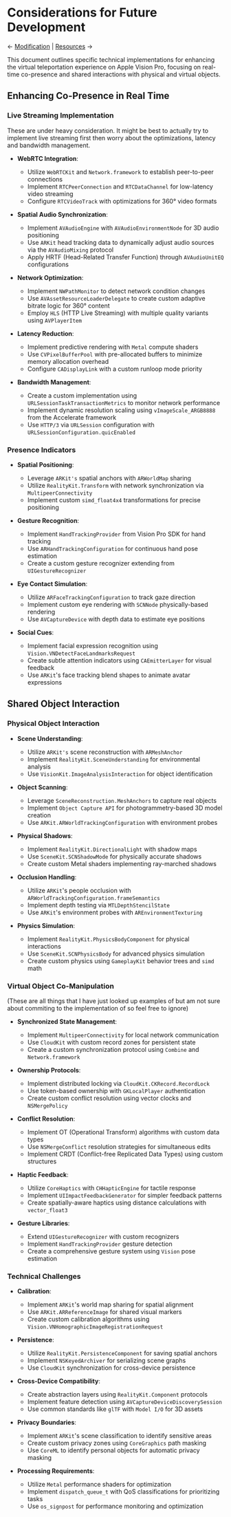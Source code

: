 # Considerations for Future Development

← [Modification](implementation/modification.md) | [Resources](resources.md) →

This document outlines specific technical implementations for enhancing the virtual teleportation experience on Apple Vision Pro, focusing on real-time co-presence and shared interactions with physical and virtual objects.

## Enhancing Co-Presence in Real Time

### Live Streaming Implementation
These are under heavy consideration. It might be best to actually try to implement live streaming first then worry about the optimizations, latency and bandwidth management.

- **WebRTC Integration**: 
  - Utilize `WebRTCKit` and `Network.framework` to establish peer-to-peer connections
  - Implement `RTCPeerConnection` and `RTCDataChannel` for low-latency video streaming
  - Configure `RTCVideoTrack` with optimizations for 360° video formats

- **Spatial Audio Synchronization**: 
  - Implement `AVAudioEngine` with `AVAudioEnvironmentNode` for 3D audio positioning
  - Use `ARKit` head tracking data to dynamically adjust audio sources via the `AVAudioMixing` protocol
  - Apply HRTF (Head-Related Transfer Function) through `AVAudioUnitEQ` configurations

- **Network Optimization**: 
  - Implement `NWPathMonitor` to detect network condition changes
  - Use `AVAssetResourceLoaderDelegate` to create custom adaptive bitrate logic for 360° content
  - Employ `HLS` (HTTP Live Streaming) with multiple quality variants using `AVPlayerItem`

- **Latency Reduction**: 
  - Implement predictive rendering with `Metal` compute shaders
  - Use `CVPixelBufferPool` with pre-allocated buffers to minimize memory allocation overhead
  - Configure `CADisplayLink` with a custom runloop mode priority

- **Bandwidth Management**: 
  - Create a custom implementation using `URLSessionTaskTransactionMetrics` to monitor network performance
  - Implement dynamic resolution scaling using `vImageScale_ARGB8888` from the Accelerate framework
  - Use `HTTP/3` via `URLSession` configuration with `URLSessionConfiguration.quicEnabled`

### Presence Indicators

- **Spatial Positioning**: 
  - Leverage `ARKit's` spatial anchors with `ARWorldMap` sharing
  - Utilize `RealityKit.Transform` with network synchronization via `MultipeerConnectivity`
  - Implement custom `simd_float4x4` transformations for precise positioning

- **Gesture Recognition**: 
  - Implement `HandTrackingProvider` from Vision Pro SDK for hand tracking
  - Use `ARHandTrackingConfiguration` for continuous hand pose estimation
  - Create a custom gesture recognizer extending from `UIGestureRecognizer`

- **Eye Contact Simulation**: 
  - Utilize `ARFaceTrackingConfiguration` to track gaze direction
  - Implement custom eye rendering with `SCNNode` physically-based rendering
  - Use `AVCaptureDevice` with depth data to estimate eye positions

- **Social Cues**: 
  - Implement facial expression recognition using `Vision.VNDetectFaceLandmarksRequest`
  - Create subtle attention indicators using `CAEmitterLayer` for visual feedback
  - Use `ARKit`'s face tracking blend shapes to animate avatar expressions

## Shared Object Interaction

### Physical Object Interaction

- **Scene Understanding**: 
  - Utilize `ARKit's` scene reconstruction with `ARMeshAnchor`
  - Implement `RealityKit.SceneUnderstanding` for environmental analysis
  - Use `VisionKit.ImageAnalysisInteraction` for object identification

- **Object Scanning**: 
  - Leverage `SceneReconstruction.MeshAnchors` to capture real objects
  - Implement `Object Capture API` for photogrammetry-based 3D model creation
  - Use `ARKit.ARWorldTrackingConfiguration` with environment probes

- **Physical Shadows**: 
  - Implement `RealityKit.DirectionalLight` with shadow maps
  - Use `SceneKit.SCNShadowMode` for physically accurate shadows
  - Create custom Metal shaders implementing ray-marched shadows

- **Occlusion Handling**: 
  - Utilize `ARKit`'s people occlusion with `ARWorldTrackingConfiguration.frameSemantics`
  - Implement depth testing via `MTLDepthStencilState`
  - Use `ARKit`'s environment probes with `AREnvironmentTexturing`

- **Physics Simulation**: 
  - Implement `RealityKit.PhysicsBodyComponent` for physical interactions
  - Use `SceneKit.SCNPhysicsBody` for advanced physics simulation
  - Create custom physics using `GameplayKit` behavior trees and `simd` math

### Virtual Object Co-Manipulation
(These are all things that I have just looked up examples of but am not sure about commiting to the implementation of so feel free to ignore)

- **Synchronized State Management**: 
  - Implement `MultipeerConnectivity` for local network communication
  - Use `CloudKit` with custom record zones for persistent state
  - Create a custom synchronization protocol using `Combine` and `Network.framework`

- **Ownership Protocols**: 
  - Implement distributed locking via `CloudKit.CKRecord.RecordLock`
  - Use token-based ownership with `GKLocalPlayer` authentication
  - Create custom conflict resolution using vector clocks and `NSMergePolicy`

- **Conflict Resolution**: 
  - Implement OT (Operational Transform) algorithms with custom data types
  - Use `NSMergeConflict` resolution strategies for simultaneous edits
  - Implement CRDT (Conflict-free Replicated Data Types) using custom structures

- **Haptic Feedback**: 
  - Utilize `CoreHaptics` with `CHHapticEngine` for tactile response
  - Implement `UIImpactFeedbackGenerator` for simpler feedback patterns
  - Create spatially-aware haptics using distance calculations with `vector_float3`

- **Gesture Libraries**: 
  - Extend `UIGestureRecognizer` with custom recognizers
  - Implement `HandTrackingProvider` gesture detection
  - Create a comprehensive gesture system using `Vision` pose estimation

### Technical Challenges

- **Calibration**: 
  - Implement `ARKit`'s world map sharing for spatial alignment
  - Use `ARKit.ARReferenceImage` for shared visual markers
  - Create custom calibration algorithms using `Vision.VNHomographicImageRegistrationRequest`

- **Persistence**: 
  - Utilize `RealityKit.PersistenceComponent` for saving spatial anchors
  - Implement `NSKeyedArchiver` for serializing scene graphs
  - Use `CloudKit` synchronization for cross-device persistence

- **Cross-Device Compatibility**: 
  - Create abstraction layers using `RealityKit.Component` protocols
  - Implement feature detection using `AVCaptureDeviceDiscoverySession`
  - Use common standards like `glTF` with `Model I/O` for 3D assets

- **Privacy Boundaries**: 
  - Implement `ARKit`'s scene classification to identify sensitive areas
  - Create custom privacy zones using `CoreGraphics` path masking
  - Use `CoreML` to identify personal objects for automatic privacy masking

- **Processing Requirements**: 
  - Utilize `Metal` performance shaders for optimization
  - Implement `dispatch_queue_t` with QoS classifications for prioritizing tasks
  - Use `os_signpost` for performance monitoring and optimization

